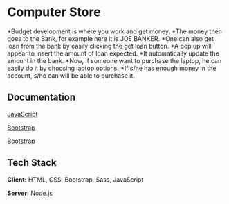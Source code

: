 
# Computer Store

*Budget development is where you work and get money.
*The money then goes to the Bank, for example here it is JOE BANKER.
*One can also get loan from the bank by easily clicking the get loan button.
*A pop up will appear to insert the amount of loan expected.
*It automatically update the amount in the bank.
*Now, if someone want to purchase the laptop, he can easily do it by choosing laptop options.
*If s/he has enough money in the account, s/he can will be able to purchase it.


## Documentation

[JavaScript](https://developer.mozilla.org/en-US/)


[Bootstrap](https://getbootstrap.com/docs/5.2/getting-started/introduction/)


[Bootstrap](https://sass-lang.com/documentation/variables)




## Tech Stack

**Client:** HTML, CSS, Bootstrap, Sass, JavaScript

**Server:** Node.js





